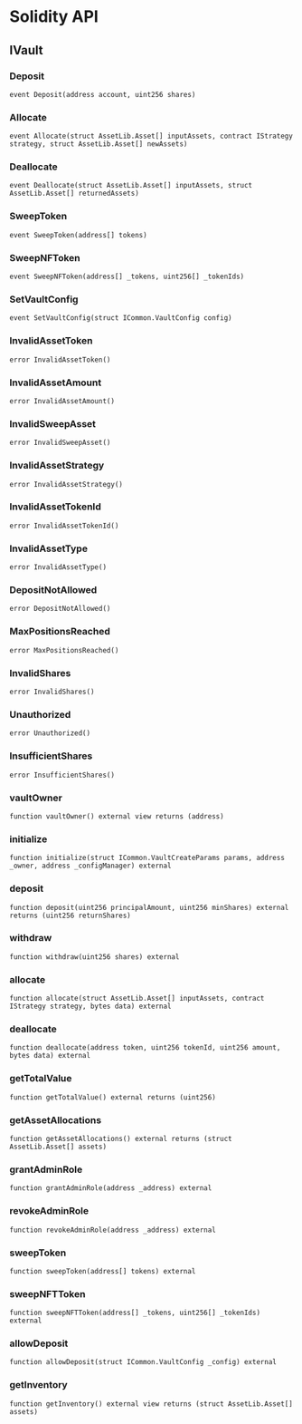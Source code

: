# Solidity API

## IVault

### Deposit

```solidity
event Deposit(address account, uint256 shares)
```

### Allocate

```solidity
event Allocate(struct AssetLib.Asset[] inputAssets, contract IStrategy strategy, struct AssetLib.Asset[] newAssets)
```

### Deallocate

```solidity
event Deallocate(struct AssetLib.Asset[] inputAssets, struct AssetLib.Asset[] returnedAssets)
```

### SweepToken

```solidity
event SweepToken(address[] tokens)
```

### SweepNFToken

```solidity
event SweepNFToken(address[] _tokens, uint256[] _tokenIds)
```

### SetVaultConfig

```solidity
event SetVaultConfig(struct ICommon.VaultConfig config)
```

### InvalidAssetToken

```solidity
error InvalidAssetToken()
```

### InvalidAssetAmount

```solidity
error InvalidAssetAmount()
```

### InvalidSweepAsset

```solidity
error InvalidSweepAsset()
```

### InvalidAssetStrategy

```solidity
error InvalidAssetStrategy()
```

### InvalidAssetTokenId

```solidity
error InvalidAssetTokenId()
```

### InvalidAssetType

```solidity
error InvalidAssetType()
```

### DepositNotAllowed

```solidity
error DepositNotAllowed()
```

### MaxPositionsReached

```solidity
error MaxPositionsReached()
```

### InvalidShares

```solidity
error InvalidShares()
```

### Unauthorized

```solidity
error Unauthorized()
```

### InsufficientShares

```solidity
error InsufficientShares()
```

### vaultOwner

```solidity
function vaultOwner() external view returns (address)
```

### initialize

```solidity
function initialize(struct ICommon.VaultCreateParams params, address _owner, address _configManager) external
```

### deposit

```solidity
function deposit(uint256 principalAmount, uint256 minShares) external returns (uint256 returnShares)
```

### withdraw

```solidity
function withdraw(uint256 shares) external
```

### allocate

```solidity
function allocate(struct AssetLib.Asset[] inputAssets, contract IStrategy strategy, bytes data) external
```

### deallocate

```solidity
function deallocate(address token, uint256 tokenId, uint256 amount, bytes data) external
```

### getTotalValue

```solidity
function getTotalValue() external returns (uint256)
```

### getAssetAllocations

```solidity
function getAssetAllocations() external returns (struct AssetLib.Asset[] assets)
```

### grantAdminRole

```solidity
function grantAdminRole(address _address) external
```

### revokeAdminRole

```solidity
function revokeAdminRole(address _address) external
```

### sweepToken

```solidity
function sweepToken(address[] tokens) external
```

### sweepNFTToken

```solidity
function sweepNFTToken(address[] _tokens, uint256[] _tokenIds) external
```

### allowDeposit

```solidity
function allowDeposit(struct ICommon.VaultConfig _config) external
```

### getInventory

```solidity
function getInventory() external view returns (struct AssetLib.Asset[] assets)
```

